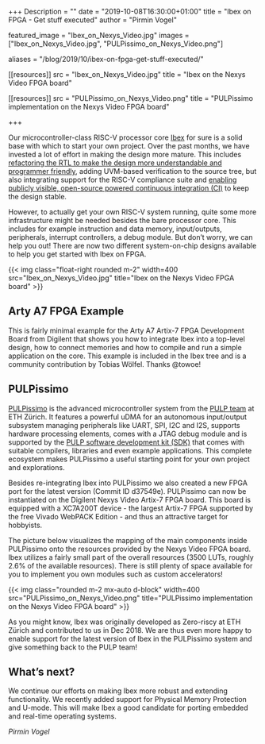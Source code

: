+++
Description = ""
date = "2019-10-08T16:30:00+01:00"
title = "Ibex on FPGA - Get stuff executed"
author = "Pirmin Vogel"

featured_image = "Ibex_on_Nexys_Video.jpg"
images = ["Ibex_on_Nexys_Video.jpg", "PULPissimo_on_Nexys_Video.png"]

aliases = "/blog/2019/10/ibex-on-fpga-get-stuff-executed/"

[[resources]]
src = "Ibex_on_Nexys_Video.jpg"
title = "Ibex on the Nexys Video FPGA board"

[[resources]]
src = "PULPissimo_on_Nexys_Video.png"
title = "PULPissimo implementation on the Nexys Video FPGA board"


+++

Our microcontroller-class RISC-V processor core
[Ibex](https://github.com/lowRISC/ibex/) for sure is a solid base with which to
start your own project. Over the past months, we have invested a lot of effort
in making the design more mature. This includes [refactoring the RTL to make the
design more understandable and programmer
friendly](https://www.lowrisc.org/news/2019/07/six-more-weeks-of-ibex-development-whats-new/),
adding UVM-based verification to the source tree, but also integrating support
for the RISC-V compliance suite and [enabling publicly visible, open-source
powered continuous integration
(CI)](https://www.lowrisc.org/news/2019/08/ibex-code-with-confidence/) to keep
the design stable.

However, to actually get your own RISC-V system running, quite some more
infrastructure might be needed besides the bare processor core. This includes
for example instruction and data memory, input/outputs, peripherals, interrupt
controllers, a debug module. But don’t worry, we can help you out! There are now
two different system-on-chip designs available to help you get started with Ibex
on FPGA.

{{< img class="float-right rounded m-2" width=400 src="Ibex_on_Nexys_Video.jpg" title="Ibex on the Nexys Video FPGA board" >}}

## Arty A7 FPGA Example

This is fairly minimal example for the Arty A7 Artix-7 FPGA Development Board
from Digilent that shows you how to integrate Ibex into a top-level design, how
to connect memories and how to compile and run a simple application on the core.
This example is included in the Ibex tree and is a community contribution by
Tobias Wölfel. Thanks @towoe!

## PULPissimo

[PULPissimo](https://github.com/pulp-platform/pulpissimo) is the advanced
microcontroller system from the [PULP team](https://pulp-platform.org) at ETH
Zürich. It features a powerful uDMA for an autonomous input/output subsystem
managing peripherals like UART, SPI, I2C and I2S, supports hardware processing
elements, comes with a JTAG debug module and is supported by the [PULP software
development kit (SDK)](https://github.com/pulp-platform/pulp-sdk) that comes
with suitable compilers, libraries and even example applications. This complete
ecosystem makes PULPissimo a useful starting point for your own project and
explorations.

Besides re-integrating Ibex into PULPissimo we also created a new FPGA port for
the latest version (Commit ID d37549e). PULPissimo can now be instantiated on
the Digilent Nexys Video Artix-7 FPGA board. This board is equipped with a
XC7A200T device - the largest Artix-7 FPGA supported by the free Vivado WebPACK
Edition - and thus an attractive target for hobbyists.

The picture below visualizes the mapping of the main components inside
PULPissimo onto the resources provided by the Nexys Video FPGA board. Ibex
utilizes a fairly small part of the overall resources (3500 LUTs, roughly 2.6%
of the available resources). There is still plenty of space available for you to
implement you own modules such as custom accelerators!

{{< img class="rounded m-2 mx-auto d-block" width=400 src="PULPissimo_on_Nexys_Video.png" title="PULPissimo implementation on the Nexys Video FPGA board" >}}

As you might know, Ibex was originally developed as Zero-riscy at ETH Zürich and
contributed to us in Dec 2018. We are thus even more happy to enable support for
the latest version of Ibex in the PULPissimo system and give something back to
the PULP team!

## What’s next?

We continue our efforts on making Ibex more robust and extending functionality.
We recently added support for Physical Memory Protection and U-mode. This
will make Ibex a good candidate for porting embedded and real-time operating
systems.

_Pirmin Vogel_
